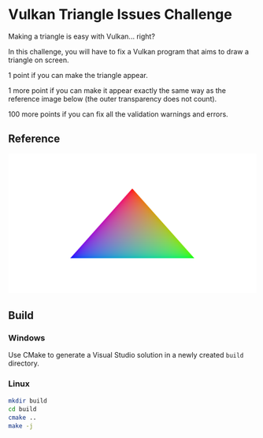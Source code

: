 # Vulkan Triangle Issues Challenge
Making a triangle is easy with Vulkan... right? 

In this challenge, you will have to fix a Vulkan program that aims to draw a triangle on screen.

1 point if you can make the triangle appear.

1 more point if you can make it appear exactly the same way as the reference image below (the outer transparency does not count).

100 more points if you can fix all the validation warnings and errors.

## Reference
![Reference](reference.png)

## Build
### Windows
Use CMake to generate a Visual Studio solution in a newly created ``build`` directory.

### Linux
```bash
mkdir build
cd build
cmake ..
make -j
```